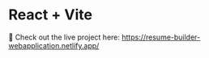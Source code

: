 # React + Vite

 🔗 Check out the live project here:  https://resume-builder-webapplication.netlify.app/


